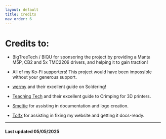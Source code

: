 ```yaml
---
layout: default
title: Credits
nav_order: 6
---
```


# Credits to:

- BigTreeTech / BIQU for sponsoring the project by providing a Manta M5P, CB2 and 5x TMC2209 drivers, and helping it to gain traction!

- All of my Ko-Fi supporters! This project would have been impossible without your generous support.

- [wermy](https://www.youtube.com/@wermy) and their excellent guide on Soldering!

- [Teaching Tech](https://www.youtube.com/@TeachingTech) and their excellent guide to Crimping for 3D printers.

- [Smeltie](https://github.com/Smeltie) for assisting in documentation and logo creation.

- [Tolfx](https://github.com/Tolfx) for assisting in fixing my website and getting it docs-ready.

---

#### Last updated 05/05/2025
